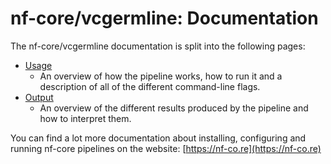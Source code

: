 # nf-core/vcgermline: Documentation

The nf-core/vcgermline documentation is split into the following pages:

* [Usage](usage.md)
    * An overview of how the pipeline works, how to run it and a description of all of the different command-line flags.
* [Output](output.md)
    * An overview of the different results produced by the pipeline and how to interpret them.

You can find a lot more documentation about installing, configuring and running nf-core pipelines on the website: [https://nf-co.re](https://nf-co.re)
